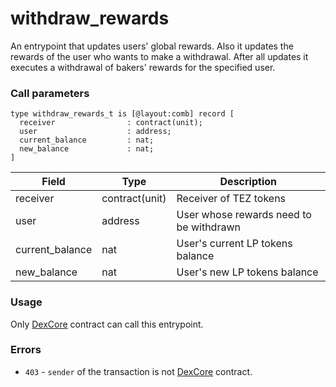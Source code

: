 # withdraw\_rewards

An entrypoint that updates users' global rewards. Also it updates the rewards of the user who wants to make a withdrawal. After all updates it executes a withdrawal of bakers' rewards for the specified user.

### Call parameters

```pascaligo
type withdraw_rewards_t is [@layout:comb] record [
  receiver                : contract(unit);
  user                    : address;
  current_balance         : nat;
  new_balance             : nat;
]
```

| Field            | Type           | Description                             |
| ---------------- | -------------- | --------------------------------------- |
| receiver         | contract(unit) | Receiver of TEZ tokens                  |
| user             | address        | User whose rewards need to be withdrawn |
| current\_balance | nat            | User's current LP tokens balance        |
| new\_balance     | nat            | User's new LP tokens balance            |

### Usage

Only [DexCore](../../dexcore-contract/) contract can call this entrypoint.

### Errors

* `403` - `sender` of the transaction is not [DexCore](../../dexcore-contract/) contract.
